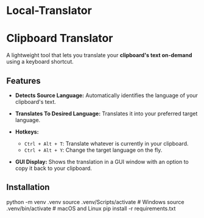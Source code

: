 # Local-Translator
# Clipboard Translator

A lightweight tool that lets you translate your **clipboard's text on-demand** using a keyboard shortcut.

## Features

- **Detects Source Language:** Automatically identifies the language of your clipboard's text.
- **Translates To Desired Language:** Translates it into your preferred target language.
- **Hotkeys:**  
  - `Ctrl + Alt + T`: Translate whatever is currently in your clipboard.  
  - `Ctrl + Alt + Y`: Change the target language on the fly.

- **GUI Display:** Shows the translation in a GUI window with an option to copy it back to your clipboard.

## Installation

python -m venv .venv
source .venv/Scripts/activate  # Windows
source .venv/bin/activate     # macOS and Linux
pip install -r requirements.txt
